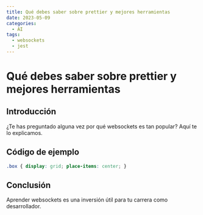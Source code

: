 ```yaml
---
title: Qué debes saber sobre prettier y mejores herramientas
date: 2023-05-09
categories:
  - AI
tags:
  - websockets
  - jest
---
```


# Qué debes saber sobre prettier y mejores herramientas

## Introducción

¿Te has preguntado alguna vez por qué websockets es tan popular? Aquí te lo explicamos.

## Código de ejemplo

```css
.box { display: grid; place-items: center; }
```

## Conclusión

Aprender websockets es una inversión útil para tu carrera como desarrollador.